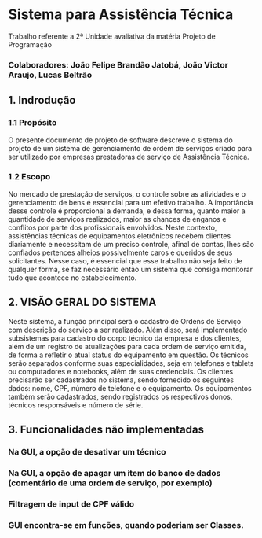 # Sistema para Assistência Técnica

 Trabalho referente a 2ª Unidade avaliativa da matéria Projeto de Programação
### Colaboradores: João Felipe Brandão Jatobá, João Victor Araujo, Lucas Beltrão


## 1. Indrodução
### 1.1 Propósito

O presente documento de projeto de software descreve o sistema do projeto de um sistema de gerenciamento de ordem de serviços criado para ser utilizado por empresas prestadoras de serviço de Assistência Técnica.

### 1.2 Escopo

No mercado de prestação de serviços, o controle sobre as atividades e o gerenciamento de bens é essencial para um efetivo trabalho. A importância desse controle é proporcional a demanda, e dessa forma, quanto maior a quantidade de serviços realizados, maior as chances de enganos e conflitos por parte dos profissionais envolvidos. 
Neste contexto, assistências técnicas de equipamentos eletrônicos recebem clientes diariamente e necessitam de um preciso controle, afinal de contas, lhes são confiados pertences alheios possivelmente caros e queridos de seus solicitantes. Nesse caso, é essencial que esse trabalho não seja feito de qualquer forma, se faz necessário então um sistema que consiga monitorar tudo que acontece no estabelecimento. 

## 2. VISÃO GERAL DO SISTEMA

Neste sistema, a função principal será o cadastro de Ordens de Serviço com descrição do serviço a ser realizado. Além disso, será implementado subsistemas para cadastro do corpo técnico da empresa e dos clientes, além de um registro de atualizações para cada ordem de serviço emitida, de forma a refletir o atual status do equipamento em questão.
Os técnicos serão separados conforme suas especialidades, seja em telefones e tablets ou computadores e notebooks, além de suas credenciais. 
Os clientes precisarão ser cadastrados no sistema, sendo fornecido os seguintes dados: nome, CPF, número de telefone e o equipamento. 
Os equipamentos também serão cadastrados, sendo registrados os respectivos donos, técnicos responsáveis e número de série.

## 3. Funcionalidades não implementadas

###  Na GUI, a opção de desativar um técnico
###  Na GUI, a opção de apagar um item do banco de dados (comentário de uma ordem de serviço, por exemplo)
###  Filtragem de input de CPF válido
###  GUI encontra-se em funções, quando poderiam ser Classes.
